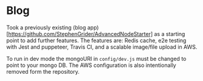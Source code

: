 # Blog

Took a previously existing (blog app)[https://github.com/StephenGrider/AdvancedNodeStarter] as a starting point to add further features.
The features are: Redis cache, e2e testing with Jest and puppeteer, Travis CI, and a scalable image/file upload in AWS.

To run in dev mode the mongoURI in `config/dev.js` must be changed to point to your mongo DB.
The AWS configuration is also intentionally removed form the repository.
